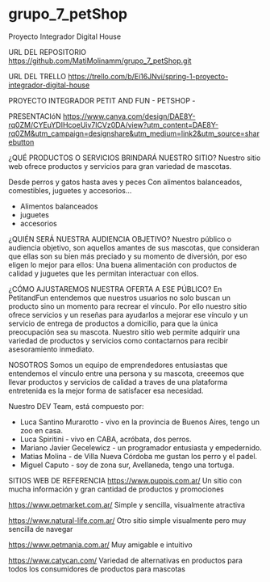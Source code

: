 # grupo_7_petShop

Proyecto Integrador Digital House

URL DEL REPOSITORIO
https://github.com/MatiMolinamm/grupo_7_petShop.git

URL DEL TRELLO
https://trello.com/b/Ei16JNvi/spring-1-proyecto-integrador-digital-house

PROYECTO INTEGRADOR PETIT AND FUN - PETSHOP -

PRESENTACIóN
https://www.canva.com/design/DAE8Y-rq0ZM/CYEuYDIHcoeUiv7lCVz0DA/view?utm_content=DAE8Y-rq0ZM&utm_campaign=designshare&utm_medium=link2&utm_source=sharebutton

¿QUÉ PRODUCTOS O SERVICIOS BRINDARÁ NUESTRO SITIO?
Nuestro sitio web ofrece productos y servicios para gran variedad de mascotas.

Desde perros y gatos hasta aves y peces Con alimentos balanceados, comestibles, juguetes y accesorios...

- Alimentos balanceados
- juguetes
- accesorios

¿QUIÉN SERÁ NUESTRA AUDIENCIA OBJETIVO?
Nuestro público o audiencia objetivo, son aquellos amantes de sus mascotas, que consideran que ellas son su bien más preciado y su momento de diversión, por eso eligen lo mejor para ellos: Una buena alimentación con productos de calidad y juguetes que les permitan interactuar con ellos.

¿CÓMO AJUSTAREMOS NUESTRA OFERTA A ESE PÚBLICO?
En PetitandFun entendemos que nuestros usuarios no solo buscan un producto sino un momento para recrear el vínculo. Por ello nuestro sitio ofrece servicios y un reseñas para ayudarlos a mejorar ese vínculo y un servicio de entrega de productos a domicilio, para que la única preocupación sea su mascota. Nuestro sitio web permite adquirir una variedad de productos y servicios como contactarnos para recibir asesoramiento inmediato.

NOSOTROS
Somos un equipo de emprendedores entusiastas que entendemos el vínculo entre una persona y su mascota, creeemos que llevar productos y servicios de calidad a traves de una plataforma entretenida es la mejor forma de satisfacer esa necesidad.

Nuestro DEV Team, está compuesto por:

- Luca Santino Murarotto - vivo en la provincia de Buenos Aires, tengo un zoo en casa.
- Luca Spiritini - vivo en CABA, acróbata, dos perros.
- Mariano Javier Gecelewicz - un programador entusiasta y empedernido.
- Matias Molina - de Villa Nueva Córdoba me gustan los perro y el padel.
- Miguel Caputo - soy de zona sur, Avellaneda, tengo una tortuga.

SITIOS WEB DE REFERENCIA
https://www.puppis.com.ar/
Un sitio con mucha información y gran cantidad de productos y promociones

https://www.petmarket.com.ar/
Simple y sencilla, visualmente atractiva

https://www.natural-life.com.ar/
Otro sitio simple visualmente pero muy sencilla de navegar

https://www.petmania.com.ar/
Muy amigable e intuitivo

https://www.catycan.com/
Variedad de alternativas en productos para todos los consumidores de productos para mascotas

